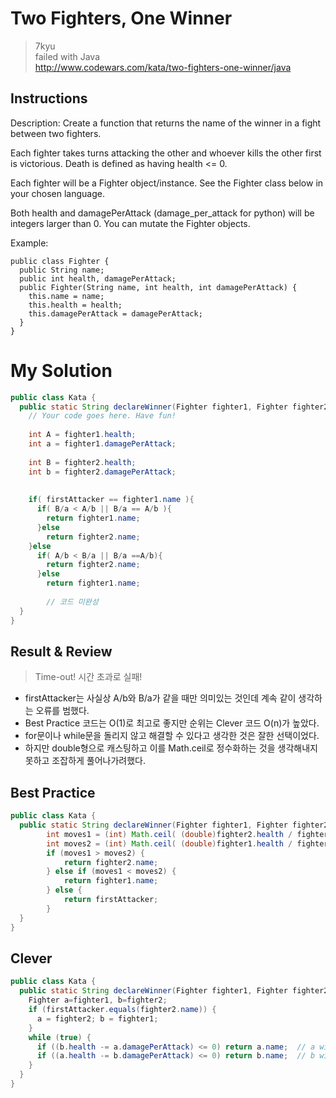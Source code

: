 # Two Fighters, One Winner
>7kyu  
>failed with Java  
>http://www.codewars.com/kata/two-fighters-one-winner/java

## Instructions
Description:
Create a function that returns the name of the winner in a fight between two fighters.

Each fighter takes turns attacking the other and whoever kills the other first is victorious. Death is defined as having health <= 0.

Each fighter will be a Fighter object/instance. See the Fighter class below in your chosen language.

Both health and damagePerAttack (damage_per_attack for python) will be integers larger than 0. You can mutate the Fighter objects.

Example:
~~~
public class Fighter {
  public String name;
  public int health, damagePerAttack;
  public Fighter(String name, int health, int damagePerAttack) {
    this.name = name;
    this.health = health;
    this.damagePerAttack = damagePerAttack;
  }
}
~~~
# My Solution
~~~java
public class Kata {
  public static String declareWinner(Fighter fighter1, Fighter fighter2, String firstAttacker) {
    // Your code goes here. Have fun!
    
    int A = fighter1.health;
    int a = fighter1.damagePerAttack;
    
    int B = fighter2.health;
    int b = fighter2.damagePerAttack;
    
      
    if( firstAttacker == fighter1.name ){
      if( B/a < A/b || B/a == A/b ){
        return fighter1.name;
      }else
        return fighter2.name;
    }else
      if( A/b < B/a || B/a ==A/b){
        return fighter2.name;
      }else
        return fighter1.name;
        
        // 코드 미완성
  }
}
~~~

## Result & Review
>Time-out! 시간 초과로 실패!
- firstAttacker는 사실상 A/b와 B/a가 같을 때만 의미있는 것인데 계속 같이 생각하는 오류를 범했다.
- Best Practice 코드는 O(1)로 최고로 좋지만 순위는 Clever 코드 O(n)가 높았다.
- for문이나 while문을 돌리지 않고 해결할 수 있다고 생각한 것은 잘한 선택이었다.
- 하지만 double형으로 캐스팅하고 이를 Math.ceil로 정수화하는 것을 생각해내지 못하고 조잡하게 풀어나가려했다.

## Best Practice
~~~java
public class Kata {
  public static String declareWinner(Fighter fighter1, Fighter fighter2, String firstAttacker) {
        int moves1 = (int) Math.ceil( (double)fighter2.health / fighter1.damagePerAttack);
        int moves2 = (int) Math.ceil( (double)fighter1.health / fighter2.damagePerAttack);
        if (moves1 > moves2) {
            return fighter2.name;
        } else if (moves1 < moves2) {
            return fighter1.name;
        } else {
            return firstAttacker;
        }
  }
}
~~~

## Clever
~~~java
public class Kata {
  public static String declareWinner(Fighter fighter1, Fighter fighter2, String firstAttacker) {
    Fighter a=fighter1, b=fighter2;
    if (firstAttacker.equals(fighter2.name)) {
      a = fighter2; b = fighter1;
    }    
    while (true) {      
      if ((b.health -= a.damagePerAttack) <= 0) return a.name;  // a wins
      if ((a.health -= b.damagePerAttack) <= 0) return b.name;  // b wins
    }
  }
}
~~~



